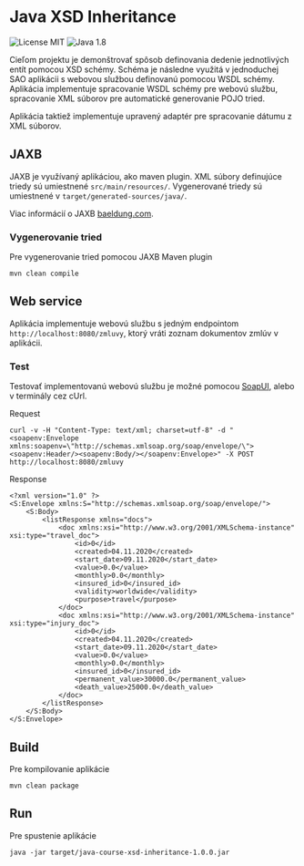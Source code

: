 # Java XSD Inheritance
![License MIT](https://img.shields.io/badge/License-MIT-green)
![Java 1.8](https://img.shields.io/badge/Java-1.8-blue)

Cieľom projektu je demonštrovať spôsob definovania dedenie jednotlivých entít pomocou XSD schémy.
Schéma je následne využitá v jednoduchej SAO aplikácii s webovou službou definovanú pomocou WSDL schémy.
Aplikácia implementuje spracovanie WSDL schémy pre webovú službu,
spracovanie XML súborov pre automatické generovanie POJO tried.

Aplikácia taktiež implementuje upravený adaptér pre spracovanie dátumu z XML súborov.

## JAXB
JAXB je využívaný aplikáciou, ako maven plugin.
XML súbory definujúce triedy sú umiestnené `src/main/resources/`.
Vygenerované triedy sú umiestnené v `target/generated-sources/java/`.

Viac informácií o JAXB [baeldung.com](https://www.baeldung.com/jaxb).

### Vygenerovanie tried
Pre vygenerovanie tried pomocou JAXB Maven plugin
```
mvn clean compile
```

## Web service
Aplikácia implementuje webovú službu s jedným endpointom `http://localhost:8080/zmluvy`,
ktorý vráti zoznam dokumentov zmlúv v aplikácii.

### Test
Testovať implementovanú webovú službu je možné pomocou [SoapUI](https://www.soapui.org/),
alebo v terminály cez cUrl.

Request
```
curl -v -H "Content-Type: text/xml; charset=utf-8" -d "<soapenv:Envelope xmlns:soapenv=\"http://schemas.xmlsoap.org/soap/envelope/\"><soapenv:Header/><soapenv:Body/></soapenv:Envelope>" -X POST http://localhost:8080/zmluvy  
```

Response
```
<?xml version="1.0" ?>
<S:Envelope xmlns:S="http://schemas.xmlsoap.org/soap/envelope/">
	<S:Body>
		<listResponse xmlns="docs">
			<doc xmlns:xsi="http://www.w3.org/2001/XMLSchema-instance" xsi:type="travel_doc">
				<id>0</id>
				<created>04.11.2020</created>
				<start_date>09.11.2020</start_date>
				<value>0.0</value>
				<monthly>0.0</monthly>
				<insured_id>0</insured_id>
				<validity>worldwide</validity>
				<purpose>travel</purpose>
			</doc>
			<doc xmlns:xsi="http://www.w3.org/2001/XMLSchema-instance" xsi:type="injury_doc">
				<id>0</id>
				<created>04.11.2020</created>
				<start_date>09.11.2020</start_date>
				<value>0.0</value>
				<monthly>0.0</monthly>
				<insured_id>0</insured_id>
				<permanent_value>30000.0</permanent_value>
				<death_value>25000.0</death_value>
			</doc>
		</listResponse>
	</S:Body>
</S:Envelope>
```

## Build
Pre kompilovanie aplikácie
```
mvn clean package
```

## Run
Pre spustenie aplikácie
```
java -jar target/java-course-xsd-inheritance-1.0.0.jar
```